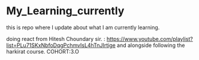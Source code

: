 # My_Learning_currently
this is repo where I update about what I am currently learning.

doing react from Hitesh Choundary sir. : https://www.youtube.com/playlist?list=PLu71SKxNbfoDqgPchmvIsL4hTnJIrtige
and alongside following the harkirat course. COHORT:3.O
